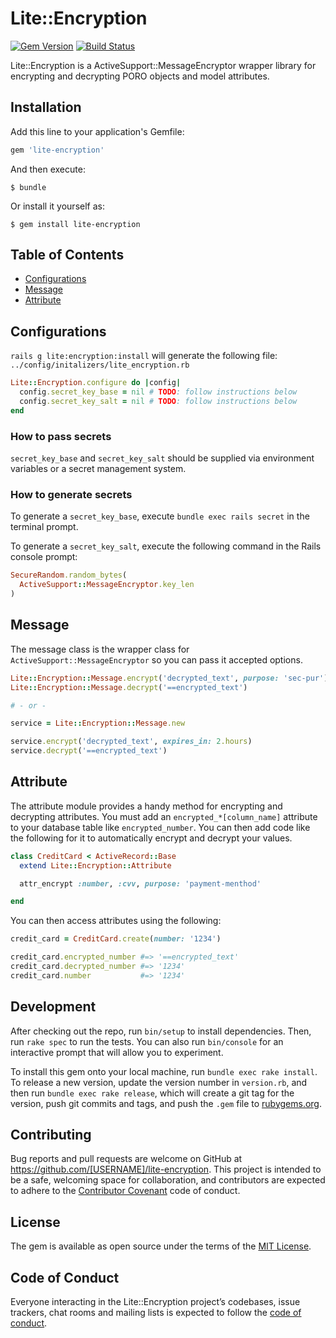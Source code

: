 # Lite::Encryption

[![Gem Version](https://badge.fury.io/rb/lite-encryption.svg)](http://badge.fury.io/rb/lite-encryption)
[![Build Status](https://travis-ci.org/drexed/lite-encryption.svg?branch=master)](https://travis-ci.org/drexed/lite-encryption)

Lite::Encryption is a ActiveSupport::MessageEncryptor wrapper library for encrypting and decrypting
PORO objects and model attributes.

## Installation

Add this line to your application's Gemfile:

```ruby
gem 'lite-encryption'
```

And then execute:

    $ bundle

Or install it yourself as:

    $ gem install lite-encryption

## Table of Contents

* [Configurations](#configurations)
* [Message](#message)
* [Attribute](#attribute)

## Configurations

`rails g lite:encryption:install` will generate the following file:
`../config/initalizers/lite_encryption.rb`

```ruby
Lite::Encryption.configure do |config|
  config.secret_key_base = nil # TODO: follow instructions below
  config.secret_key_salt = nil # TODO: follow instructions below
end
```

### How to pass secrets
`secret_key_base` and `secret_key_salt` should be supplied via environment variables or a secret
management system.

### How to generate secrets
To generate a `secret_key_base`, execute `bundle exec rails secret` in the terminal prompt.

To generate a `secret_key_salt`, execute the following command in the Rails console prompt:
```ruby
SecureRandom.random_bytes(
  ActiveSupport::MessageEncryptor.key_len
)
```

## Message

The message class is the wrapper class for `ActiveSupport::MessageEncryptor` so you can pass it
accepted options.

```ruby
Lite::Encryption::Message.encrypt('decrypted_text', purpose: 'sec-pur')
Lite::Encryption::Message.decrypt('==encrypted_text')

# - or -

service = Lite::Encryption::Message.new

service.encrypt('decrypted_text', expires_in: 2.hours)
service.decrypt('==encrypted_text')
```

## Attribute

The attribute module provides a handy method for encrypting and decrypting attributes.
You must add an `encrypted_*[column_name]` attribute to your database table like
`encrypted_number`. You can then add code like the following for it to automatically
encrypt and decrypt your values.

```ruby
class CreditCard < ActiveRecord::Base
  extend Lite::Encryption::Attribute

  attr_encrypt :number, :cvv, purpose: 'payment-menthod'

end
```

You can then access attributes using the following:

```ruby
credit_card = CreditCard.create(number: '1234')

credit_card.encrypted_number #=> '==encrypted_text'
credit_card.decrypted_number #=> '1234'
credit_card.number           #=> '1234'
```

## Development

After checking out the repo, run `bin/setup` to install dependencies. Then, run `rake spec` to run the tests. You can also run `bin/console` for an interactive prompt that will allow you to experiment.

To install this gem onto your local machine, run `bundle exec rake install`. To release a new version, update the version number in `version.rb`, and then run `bundle exec rake release`, which will create a git tag for the version, push git commits and tags, and push the `.gem` file to [rubygems.org](https://rubygems.org).

## Contributing

Bug reports and pull requests are welcome on GitHub at https://github.com/[USERNAME]/lite-encryption. This project is intended to be a safe, welcoming space for collaboration, and contributors are expected to adhere to the [Contributor Covenant](http://contributor-covenant.org) code of conduct.

## License

The gem is available as open source under the terms of the [MIT License](https://opensource.org/licenses/MIT).

## Code of Conduct

Everyone interacting in the Lite::Encryption project’s codebases, issue trackers, chat rooms and mailing lists is expected to follow the [code of conduct](https://github.com/[USERNAME]/lite-encryption/blob/master/CODE_OF_CONDUCT.md).
